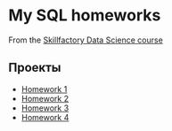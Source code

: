 # My SQL homeworks
From the [Skillfactory Data Science course](https://skillfactory.ru/data-scientist)

## Проекты

* [Homework 1](https://github.com/Ursekov/SQL-for-MIPT/tree/master/Homework%201)
* [Homework 2](https://github.com/Ursekov/SQL-for-MIPT/tree/master/Homework%202)
* [Homework 3](https://github.com/Ursekov/SQL-for-MIPT/tree/master/Homework%203)
* [Homework 4](https://github.com/Ursekov/SQL-for-MIPT/tree/master/Homework%204)